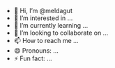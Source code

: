 - 👋 Hi, I’m @meldagut
- 👀 I’m interested in ...
- 🌱 I’m currently learning ...
- 💞️ I’m looking to collaborate on ...
- 📫 How to reach me ...
- 😄 Pronouns: ...
- ⚡ Fun fact: ...

<!---
meldagut/meldagut is a ✨ special ✨ repository because its `README.md` (this file) appears on your GitHub profile.
You can click the Preview link to take a look at your changes.
--->

